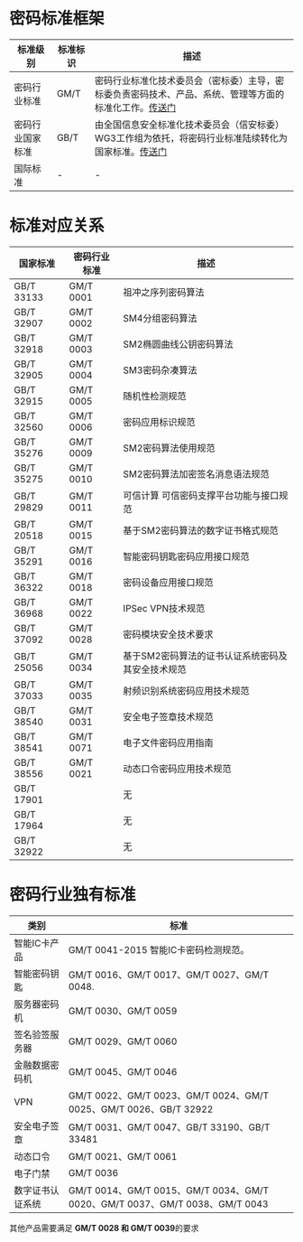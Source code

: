
# 密码标准框架

| 标准级别         | 标准标识 | 描述                                                         |
| ---------------- | -------- | ------------------------------------------------------------ |
| 密码行业标准     | GM/T     | 密码行业标准化技术委员会（密标委）主导，密标委负责密码技术、产品、系统、管理等方面的标准化工作。[传送门](http://www.gmbz.org.cn/main/bzlb.html) |
| 密码行业国家标准 | GB/T     | 由全国信息安全标准化技术委员会（信安标委）WG3工作组为依托，将密码行业标准陆续转化为国家标准。[传送门](https://www.tc260.org.cn/) |
| 国际标准         | -        | -                                                            |



# 标准对应关系

| 国家标准   | 密码行业标准 | 描述                                              |
| ---------- | ------------ | ------------------------------------------------- |
| GB/T 33133 | GM/T 0001    | 祖冲之序列密码算法                                |
| GB/T 32907 | GM/T 0002    | SM4分组密码算法                                   |
| GB/T 32918 | GM/T 0003    | SM2椭圆曲线公钥密码算法                           |
| GB/T 32905 | GM/T 0004    | SM3密码杂凑算法                                   |
| GB/T 32915 | GM/T 0005    | 随机性检测规范                                    |
| GB/T 32560 | GM/T 0006    | 密码应用标识规范                                  |
| GB/T 35276 | GM/T 0009    | SM2密码算法使用规范                               |
| GB/T 35275 | GM/T 0010    | SM2密码算法加密签名消息语法规范                   |
| GB/T 29829 | GM/T 0011    | 可信计算 可信密码支撑平台功能与接口规范           |
| GB/T 20518 | GM/T 0015    | 基于SM2密码算法的数字证书格式规范                 |
| GB/T 35291 | GM/T 0016    | 智能密码钥匙密码应用接口规范                      |
| GB/T 36322 | GM/T 0018    | 密码设备应用接口规范                              |
| GB/T 36968 | GM/T 0022    | IPSec VPN技术规范                                 |
| GB/T 37092 | GM/T 0028    | 密码模块安全技术要求                              |
| GB/T 25056 | GM/T 0034    | 基于SM2密码算法的证书认证系统密码及其安全技术规范 |
| GB/T 37033 | GM/T 0035    | 射频识别系统密码应用技术规范                      |
| GB/T 38540 | GM/T 0031    | 安全电子签章技术规范                              |
| GB/T 38541 | GM/T 0071    | 电子文件密码应用指南                              |
| GB/T 38556 | GM/T 0021    | 动态口令密码应用技术规范                          |
| GB/T 17901 |              | 无                                                |
| GB/T 17964 |              | 无                                                |
| GB/T 32922 |              | 无                                                |



# 密码行业独有标准

| 类别             | 标准                                                         |
| ---------------- | ------------------------------------------------------------ |
| 智能IC卡产品     | GM/T 0041-2015 智能IC卡密码检测规范。                        |
| 智能密码钥匙     | GM/T 0016、GM/T 0017、GM/T 0027、GM/T 0048.                  |
| 服务器密码机     | GM/T 0030、GM/T 0059                                         |
| 签名验签服务器   | GM/T 0029、GM/T 0060                                         |
| 金融数据密码机   | GM/T 0045、GM/T 0046                                         |
| VPN              | GM/T 0022、GM/T 0023、GM/T 0024、GM/T 0025、GM/T 0026、GB/T 32922 |
| 安全电子签章     | GM/T 0031、GM/T 0047、GB/T 33190、GB/T 33481                 |
| 动态口令         | GM/T 0021、GM/T 0061                                         |
| 电子门禁         | GM/T 0036                                                    |
| 数字证书认证系统 | GM/T 0014、GM/T 0015、GM/T 0034、GM/T 0020、GM/T 0037、GM/T 0038、GM/T 0043 |

其他产品需要满足 **GM/T 0028 和 GM/T 0039**的要求
